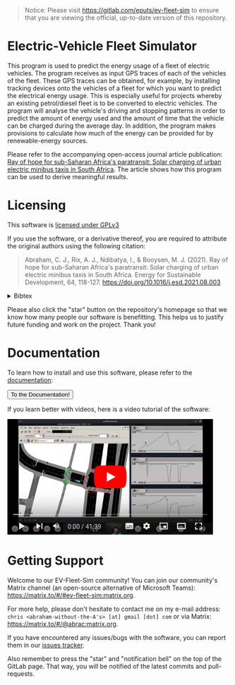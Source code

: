 <!-- Note: This is a markdown file. Use a markdown editor to easily edit and
     view this file. Just search the web for a nice markdown editor (like
     Ghostwriter). -->

> Notice: Please visit https://gitlab.com/eputs/ev-fleet-sim to ensure that you
> are viewing the official, up-to-date version of this repository.

Electric-Vehicle Fleet Simulator
================================

This program is used to predict the energy usage of a fleet of electric vehicles. The program receives as input GPS traces of each of the vehicles of the fleet. These GPS traces can be obtained, for example, by installing tracking devices onto the vehicles of a fleet for which you want to predict the electrical energy usage. This is especially useful for projects whereby an existing petrol/diesel fleet is to be converted to electric vehicles. The program will analyse the vehicle's driving and stopping patterns in order to predict the amount of energy used and the amount of time that the vehicle can be charged during the average day. In addition, the program makes provisions to calculate how much of the energy can be provided for by renewable-energy sources.

Please refer to the accompanying open-access journal article publication: [Ray of hope for sub-Saharan Africa's paratransit: Solar charging of urban electric minibus taxis in South Africa](https://doi.org/10.1016/j.esd.2021.08.003). The article shows how this program can be used to derive meaningful results.

Licensing
=========

This software is [licensed under GPLv3](./LICENSE)

If you use the software, or a derivative thereof, you are required to attribute the original authors using the following citation:

> Abraham, C. J., Rix, A. J., Ndibatya, I., & Booysen, M. J. (2021). Ray of
> hope for sub-Saharan Africa's paratransit: Solar charging of urban electric
> minibus taxis in South Africa. Energy for Sustainable Development, 64,
> 118-127. https://doi.org/10.1016/j.esd.2021.08.003

<details><summary>Bibtex</summary>

```
@article{abraham2021,
title = {Ray of hope for sub-Saharan Africa's paratransit: Solar charging of urban electric minibus taxis in South Africa},
journal = {Energy for Sustainable Development},
volume = {64},
pages = {118-127},
year = {2021},
issn = {0973-0826},
doi = {https://doi.org/10.1016/j.esd.2021.08.003},
url = {https://www.sciencedirect.com/science/article/pii/S0973082621000946},
author = {C.J. Abraham and A.J. Rix and I. Ndibatya and M.J. Booysen},
keywords = {Electric vehicle, Paratransit, Minibus taxi, Demand management, Renewable energy},
abstract = {Minibus taxi public transport is a seemingly chaotic phenomenon in the developing cities of the Global South with unique mobility and operational characteristics. Eventually this ubiquitous fleet of minibus taxis is expected to transition to electric vehicles, which will result in an additional energy burden on Africa's already fragile electrical grids. This paper examines the electrical energy demands of this possible evolution, and presents a generic simulation environment to assess the grid impact and charging opportunities. We used GPS tracking and spatio-temporal data to assess the energy requirements of nine electric minibus taxis as well as the informal and formal stops at which the taxis can recharge. Given the region's abundant sunshine, we modelled a grid-connected solar photovoltaic charging system to determine how effectively PV may be used to offset the additional burden on the electrical grid. The mean energy demand of the taxis was 213kWh/d, resulting in an average efficiency of 0.93kWh/km. The stopping time across taxis, a proxy for charging opportunity, ranged from 7.7 h/d to 10.6 h/d. The energy supplied per surface area of PV to offset the charging load of a taxi while stopping, ranged from 0.38 to 0.90kWh/m2 per day. Our simulator, which is publicly available, and the results will allow traffic planners and grid operators to assess and plan for looming electric vehicle roll-outs.}
}
```
</details>

Please also click the "star" button on the repository's homepage so that we know how many people our software is benefitting. This helps us to justify future funding and work on the project. Thank you!

Documentation
=============

To learn how to install and use this software, please refer to the [documentation](https://eputs.gitlab.io/ev-fleet-sim/):

<a href="https://eputs.gitlab.io/ev-fleet-sim/docs.html">
<button>To the Documentation!</button>
</a>

If you learn better with videos, here is a video tutorial of the software:

<a href="https://youtu.be/vhiw34Hm7CI" target="_blank" rel="noopener noreferrer">![Video Tutorial](./docs/assets/images/youtube_tutorial.png)</a>

Getting Support
===============

Welcome to our EV-Fleet-Sim community! You can join our community's Matrix
channel (an open-source alternative of Microsoft Teams):
https://matrix.to/#/#ev-fleet-sim:matrix.org.

For more help, please don't hesitate to contact me on my e-mail address: 
`chris <abraham-without-the-A's> [at] gmail [dot] com` or via Matrix:
https://matrix.to/#/@abrac:matrix.org.

If you have encountered any issues/bugs with the software, you can report them in our [issues tracker](https://gitlab.com/eputs/ev-fleet-sim/-/issues).

Also remember to press the "star" and "notification bell" on the top of the
GitLab page. That way, you will be notified of the latest commits and
pull-requests.
